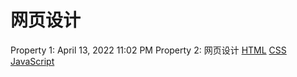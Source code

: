 # 网页设计

Property 1: April 13, 2022 11:02 PM
Property 2: 
网页设计
[HTML](笔记本/已归档/runboo/HTML.md)
[CSS](笔记本/已归档/runboo/CSS.md)
[JavaScript](笔记本/已归档/runboo/JavaScript.md)
